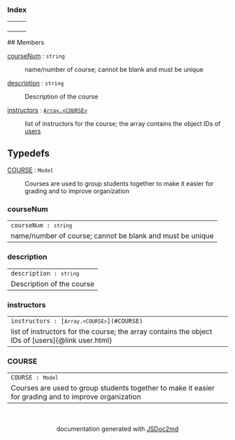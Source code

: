 <section>
  <h3 id="index">Index</h3>
  <table class="table table-sm table-bordered index-table">
    <tbody>
      <tr>
        <td class="col-md-4">
          <ul class="index-list">
          </ul>
        </td>
      </tr>
    </tbody>
  </table>
</section>
## Members

<dl>
<dt><a href="#courseNum">courseNum</a> : <code>string</code></dt>
<dd><p>name/number of course; cannot be blank
and must be unique</p>
</dd>
<dt><a href="#description">description</a> : <code>string</code></dt>
<dd><p>Description of the course</p>
</dd>
<dt><a href="#instructors">instructors</a> : <code><a href="#COURSE">Array.&lt;COURSE&gt;</a></code></dt>
<dd><p>list of instructors for the course; the array contains the object IDs of <a href="user.html">users</a></p>
</dd>
</dl>

## Typedefs

<dl>
<dt><a href="#COURSE">COURSE</a> : <code>Model</code></dt>
<dd><p>Courses are used to group students together to make
it easier for grading and to improve organization</p>
</dd>
</dl>

  <section>
  <a name="courseNum"></a>
    <h3 id=courseNum>courseNum</h3>
  <table class="table table-sm table-bordered">
    <tbody>
      <tr>
        <td class="col-md-4"><code>courseNum : <code>string</code></code></td>
      </tr>
        <tr>
          <td class="col-md-4">
            <div class="io-description">name/number of course; cannot be blank
and must be unique</div>
          </td>
        </tr>
    </tbody>
  </table>
</section>
  <section>
  <a name="description"></a>
    <h3 id=description>description</h3>
  <table class="table table-sm table-bordered">
    <tbody>
      <tr>
        <td class="col-md-4"><code>description : <code>string</code></code></td>
      </tr>
        <tr>
          <td class="col-md-4">
            <div class="io-description">Description of the course</div>
          </td>
        </tr>
    </tbody>
  </table>
</section>
  <section>
  <a name="instructors"></a>
    <h3 id=instructors>instructors</h3>
  <table class="table table-sm table-bordered">
    <tbody>
      <tr>
        <td class="col-md-4"><code>instructors : [<code>Array.&lt;COURSE&gt;</code>](#COURSE)</code></td>
      </tr>
        <tr>
          <td class="col-md-4">
            <div class="io-description">list of instructors for the course; the array contains the object IDs of [users]{@link user.html}</div>
          </td>
        </tr>
    </tbody>
  </table>
</section>
  <section>
  <a name="COURSE"></a>
    <h3 id=COURSE>COURSE</h3>
  <table class="table table-sm table-bordered">
    <tbody>
      <tr>
        <td class="col-md-4"><code>COURSE : <code>Model</code></code></td>
      </tr>
        <tr>
          <td class="col-md-4">
            <div class="io-description">Courses are used to group students together to make
it easier for grading and to improve organization</div>
          </td>
        </tr>
    </tbody>
  </table>
</section>
<section style="margin-top:50px;text-align:center;">
documentation generated with <a href="https://github.com/jsdoc2md/jsdoc-to-markdown/">JSDoc2md</a>
</section>
